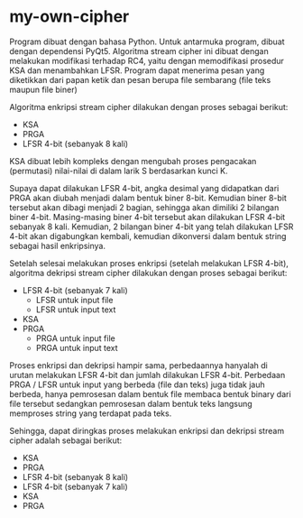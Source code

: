 # my-own-cipher
Program dibuat dengan bahasa Python. Untuk antarmuka program, dibuat dengan dependensi PyQt5. Algoritma stream cipher ini dibuat dengan melakukan modifikasi terhadap RC4, yaitu dengan memodifikasi prosedur KSA dan menambahkan LFSR. Program dapat menerima pesan yang diketikkan dari papan ketik dan pesan berupa file sembarang (file teks maupun file biner)

Algoritma enkripsi stream cipher dilakukan dengan proses sebagai berikut:
- KSA
- PRGA
- LFSR 4-bit (sebanyak 8 kali)

KSA dibuat lebih kompleks dengan mengubah proses pengacakan (permutasi) nilai-nilai di dalam larik S berdasarkan kunci K.

Supaya dapat dilakukan LFSR 4-bit, angka desimal yang didapatkan dari PRGA akan diubah menjadi dalam bentuk biner 8-bit. Kemudian biner 8-bit tersebut akan dibagi menjadi 2 bagian, sehingga akan dimiliki 2 bilangan biner 4-bit. Masing-masing biner 4-bit tersebut akan dilakukan LFSR 4-bit sebanyak 8 kali. Kemudian, 2 bilangan biner 4-bit yang telah dilakukan LFSR 4-bit akan digabungkan kembali, kemudian dikonversi dalam bentuk string sebagai hasil enkripsinya.

Setelah selesai melakukan proses enkripsi (setelah melakukan LFSR 4-bit), algoritma dekripsi stream cipher dilakukan dengan proses sebagai berikut:
- LFSR 4-bit (sebanyak 7 kali) 
  - LFSR untuk input file
  - LFSR untuk input text
- KSA
- PRGA
  - PRGA untuk input file
  - PRGA untuk input text

Proses enkripsi dan dekripsi hampir sama, perbedaannya hanyalah di urutan melakukan LFSR 4-bit dan jumlah dilakukan LFSR 4-bit. Perbedaan PRGA / LFSR untuk input yang berbeda (file dan teks) juga tidak jauh berbeda, hanya pemrosesan dalam bentuk file membaca bentuk binary dari file tersebut sedangkan pemrosesan dalam bentuk teks langsung memproses string yang terdapat pada teks. 

Sehingga, dapat diringkas proses melakukan enkripsi dan dekripsi stream cipher adalah sebagai berikut:
- KSA
- PRGA
- LFSR 4-bit (sebanyak 8 kali)
- LFSR 4-bit (sebanyak 7 kali)
- KSA
- PRGA
